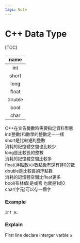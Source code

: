 ```yaml
---
tags: Note
---
```


# C++ Data Type

[TOC]

|  name  | 
|:-----:|
|  int  | 
| short |
| long  | 
| float |
|double|
| bool  |
| char  | 

C++在宣告變數時需要指定資料型態  
int(整數)和數學的整數定一一樣  
short是比較短的整數  
消耗的記憶體空間也比較少  
long是比較長的整數  
消耗的記憶體空間比較多  
float(浮點數)小數點後有還有非0的數  
double是比較長的浮點數  
消耗的記憶體空間比float更多  
bool(布林值)是或否 也就是1或0  
char(字元)可以存一個字  

### Example

```cpp=
int a;
```

### Explain
First line declare interger varble `a`  